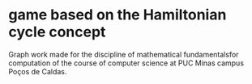 # game based on the Hamiltonian cycle concept
Graph work made for the discipline of mathematical fundamentalsfor computation
of the course of computer science at PUC Minas campus Poços de Caldas.
